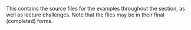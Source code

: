 This contains the source files for the examples throughout the section, as well as lecture challenges.
Note that the files may be in their final (completed) forms.
